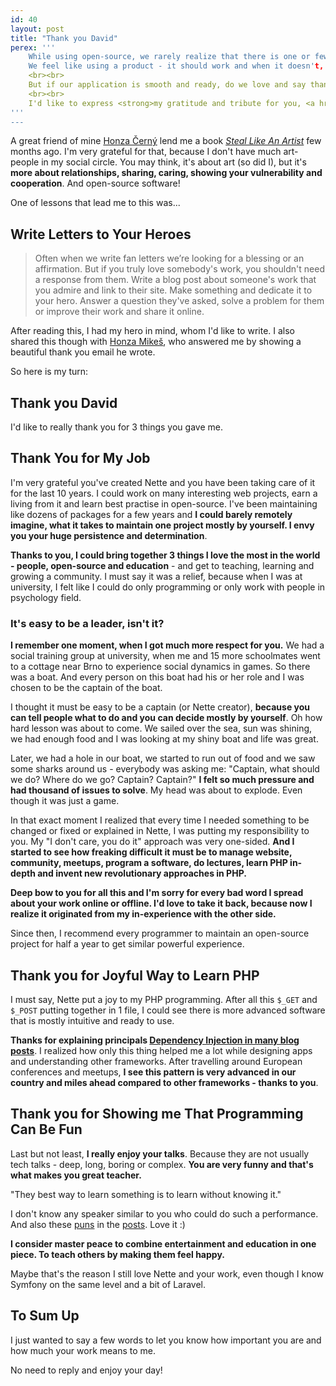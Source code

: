 ```yaml
---
id: 40
layout: post
title: "Thank you David"
perex: '''
    While using open-source, we rarely realize that there is one or few people behind it. <strong>People who work in their free time and put an effort in it</strong>.
    We feel like using a product - it should work and when it doesn't, it's broken. And when our application is constantly broken, we will be angry for them.
    <br><br>
    But if our application is smooth and ready, do we love and say thank you?
    <br><br>
    I'd like to express <strong>my gratitude and tribute for you, <a href="https://davidgrudl.com/">David</a> - you made my programming life very joyful and curious experience</strong>.
'''
---
```


A great friend of mine [Honza Černý](http://honzacerny.com/) lend me a book *[Steal Like An Artist](http://austinkleon.com/steal/)* few months ago. I'm very grateful for that, because I don't have much art-people in my social circle. You may think, it's about art (so did I), but it's **more about relationships, sharing, caring, showing your vulnerability and cooperation**. And open-source software!

One of lessons that lead me to this was...

## Write Letters to Your Heroes
 
> Often when we write fan letters we’re looking for a blessing or an affirmation. 
> But if you truly love somebody's work, you shouldn't need a response from them.
> Write a blog post about someone's work that you admire and link to their site. 
> Make something and dedicate it to your hero. 
> Answer a question they've asked, solve a problem for them or improve their work and share it online.

After reading this, I had my hero in mind, whom I'd like to write. I also shared this though with [Honza Mikeš](https://github.com/Lexinek), who answered me by showing a beautiful thank you email he wrote.

So here is my turn:


## Thank you David

I'd like to really thank you for 3 things you gave me.

## Thank You for My Job
 
I'm very grateful you've created Nette and you have been taking care of it for the last 10 years. I could work on many interesting web projects, earn a living from it and learn best practise in open-source. I've been maintaining like dozens of packages for a few years and **I could barely remotely imagine, what it takes to maintain one project mostly by yourself. I envy you your huge persistence and determination**.

**Thanks to you, I could bring together 3 things I love the most in the world - people, open-source and education** - and get to teaching, learning and growing a community. I must say it was a relief, because when I was at university, I felt like I could do only programming or only work with people in psychology field. 

### It's easy to be a leader, isn't it?

**I remember one moment, when I got much more respect for you.** We had a social training group at university, when me and 15 more schoolmates went to a cottage near Brno to experience social dynamics in games. So there was a boat. And every person on this boat had his or her role and I was chosen to be the captain of the boat.

I thought it must be easy to be a captain (or Nette creator), **because you can tell people what to do and you can decide mostly by yourself**. Oh how hard lesson was about to come. We sailed over the sea, sun was shining, we had enough food and I was looking at my shiny boat and life was great. 

Later, we had a hole in our boat, we started to run out of food and we saw some sharks around us - everybody was asking me: "Captain, what should we do? Where do we go? Captain? Captain?" **I felt so much pressure and had thousand of issues to solve**. My head was about to explode. Even though it was just a game.

In that exact moment I realized that every time I needed something to be changed or fixed or explained in Nette, I was putting my responsibility to you. My "I don't care, you do it" approach was very one-sided. **And I started to see how freaking difficult it must be to manage website, community, meetups, program a software, do lectures, learn PHP in-depth and invent new revolutionary approaches in PHP.**   

**Deep bow to you for all this and I'm sorry for every bad word I spread about your work online or offline. I'd love to take it back, because now I realize it originated from my in-experience with the other side.**

Since then, I recommend every programmer to maintain an open-source project for half a year to get similar powerful experience.
  

## Thank you for Joyful Way to Learn PHP

I must say, Nette put a joy to my PHP programming. After all this `$_GET` and `$_POST` putting together in 1 file, I could see there is more advanced software that is mostly intuitive and ready to use.

**Thanks for explaining principals [Dependency Injection in many blog posts](https://phpfashion.com/co-je-dependency-injection)**. I realized how only this thing helped me a lot while designing apps and understanding other frameworks. After travelling around European conferences and meetups, **I see this pattern is very advanced in our country and miles ahead compared to other frameworks - thanks to you**.  


## Thank you for Showing me That Programming Can Be Fun

Last but not least, **I really enjoy your talks**. Because they are not usually tech talks - deep, long, boring or complex. **You are very funny and that's what makes you great teacher.**
 
"They best way to learn something is to learn without knowing it."
 
I don't know any speaker similar to you who could do such a performance. And also these [puns](https://phpfashion.com/pet-duvodu-upgradovat-na-nette-2-2-3) in the [posts](https://phpfashion.com/jak-vyvijet-komfotrneji). Love it :)

**I consider master peace to combine entertainment and education in one piece. To teach others by making them feel happy.**
 
Maybe that's the reason I still love Nette and your work, even though I know Symfony on the same level and a bit of Laravel. 
 

## To Sum Up
 
I just wanted to say a few words to let you know how important you are and how much your work means to me.

No need to reply and enjoy your day!
